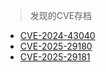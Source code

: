 > 发现的CVE存档
* [CVE-2024-43040](https://github.com/X1lyS/CVE_Archive/blob/main/CVE-2024-43040.md)
* [CVE-2025-29180](https://github.com/X1lyS/CVE_Archive/blob/main/CVE-2025-29180.md)
* [CVE-2025-29181](https://github.com/X1lyS/CVE_Archive/blob/main/CVE-2025-29181.md)
